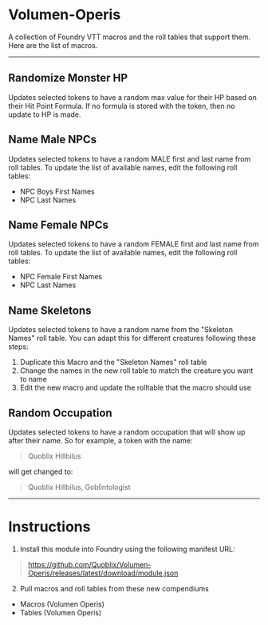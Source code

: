 # Volumen-Operis 

A collection of Foundry VTT macros and the roll tables that support them. Here are the list of macros.

---

## Randomize Monster HP
Updates selected tokens to have a random max value for their HP based on their Hit Point Formula. If no formula is stored with the token, then no update to HP is made.

## Name Male NPCs
Updates selected tokens to have a random MALE first and last name from roll tables. To update the list of available names, edit the following roll tables:

- NPC Boys First Names
- NPC Last Names

## Name Female NPCs
Updates selected tokens to have a random FEMALE first and last name from roll tables. To update the list of available names, edit the following roll tables:

- NPC Female First Names
- NPC Last Names

## Name Skeletons
Updates selected tokens to have a random name from the "Skeleton Names" roll table. You can adapt this for different creatures following these steps:

1. Duplicate this Macro and the "Skeleton Names" roll table
2. Change the names in the new roll table to match the creature you want to name
3. Edit the new macro and update the rolltable that the macro should use

## Random Occupation
Updates selected tokens to have a random occupation that will show up after their name. So for example, a token with the name:

  > Quoblix Hillbilus

will get changed to:

  > Quoblix Hillbilus, Goblintologist

---

# Instructions

1) Install this module into Foundry using the following manifest URL:

  > https://github.com/Quoblix/Volumen-Operis/releases/latest/download/module.json
  
2) Pull macros and roll tables from these new compendiums

- Macros (Volumen Operis)
- Tables (Volumen Operis)
